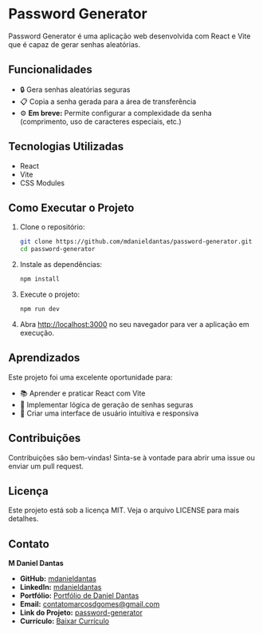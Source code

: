 # Password Generator

Password Generator é uma aplicação web desenvolvida com React e Vite que é capaz de gerar senhas aleatórias.

## Funcionalidades

- 🔒 Gera senhas aleatórias seguras
- 📋 Copia a senha gerada para a área de transferência
- ⚙️ **Em breve:** Permite configurar a complexidade da senha (comprimento, uso de caracteres especiais, etc.)

## Tecnologias Utilizadas

- React
- Vite
- CSS Modules

## Como Executar o Projeto

1. Clone o repositório:

    ```bash
    git clone https://github.com/mdanieldantas/password-generator.git
    cd password-generator
    ```

2. Instale as dependências:

    ```bash
    npm install
    ```

3. Execute o projeto:

    ```bash
    npm run dev
    ```

4. Abra [http://localhost:3000](http://localhost:3000) no seu navegador para ver a aplicação em execução.

## Aprendizados

Este projeto foi uma excelente oportunidade para:

- 📚 Aprender e praticar React com Vite
- 🔐 Implementar lógica de geração de senhas seguras
- 🎨 Criar uma interface de usuário intuitiva e responsiva

## Contribuições

Contribuições são bem-vindas! Sinta-se à vontade para abrir uma issue ou enviar um pull request.

## Licença

Este projeto está sob a licença MIT. Veja o arquivo LICENSE para mais detalhes.

## Contato

**M Daniel Dantas**

- **GitHub:** [mdanieldantas](https://github.com/mdanieldantas)
- **LinkedIn:** [mdanieldantas](https://www.linkedin.com/in/mdanieldantas)
- **Portfólio:** [Portfólio de Daniel Dantas](https://danieldantasdev.vercel.app)
- **Email:** [contatomarcosdgomes@gmail.com](mailto:contatomarcosdgomes@gmail.com)
- **Link do Projeto:** [password-generator](https://github.com/mdanieldantas/password-generator)
- **Currículo:** [Baixar Currículo](https://drive.google.com/file/d/1Z_tqBv6kg4wkDAQHAvY3lcuVSq3rabTt/view?usp=drive_link)
